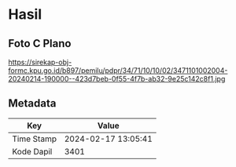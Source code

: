 # Hasil

## Foto C Plano

https://sirekap-obj-formc.kpu.go.id/b897/pemilu/pdpr/34/71/10/10/02/3471101002004-20240214-190000--423d7beb-0f55-4f7b-ab32-9e25c142c8f1.jpg


## Metadata

| Key        | Value               |
| ---------- | ------------------- |
| Time Stamp | 2024-02-17 13:05:41 |
| Kode Dapil | 3401                |



